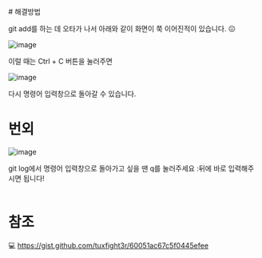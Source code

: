 <br/>
# 해결방법
 
 git add를 하는 데 오타가 나서 아래와 같이 화면이 쭉 이어진적이 있습니다. 😖
 
![image](https://user-images.githubusercontent.com/79133602/135306531-cb2b20a7-b4a6-496c-8350-d55dc1a85a23.png)

이럴 때는 Ctrl + C 버튼을 눌러주면 

![image](https://user-images.githubusercontent.com/79133602/135306814-e87ac0c5-6205-4b4f-ab73-fb4f465813b3.png)

다시 명령어 입력창으로 돌아갈 수 있습니다. 
<br/>
# 번외

![image](https://user-images.githubusercontent.com/79133602/135307357-1d178dbc-eb9e-48bb-a977-6ea21c8d8ffc.png)

git log에서 명령어 입력창으로 돌아가고 싶을 땐 q를 눌러주세요 :뒤에 바로 입력해주시면 됩니다!
<br/><br/>

# 참조

💻 <https://gist.github.com/tuxfight3r/60051ac67c5f0445efee>

